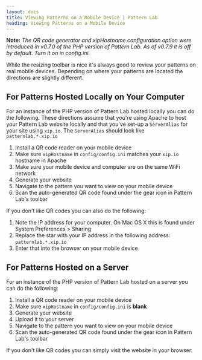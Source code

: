 ```yaml
---
layout: docs
title: Viewing Patterns on a Mobile Device | Pattern Lab
heading: Viewing Patterns on a Mobile Device
---
```


**Note:** *The QR code generator and xipHostname configuration option were introduced in v0.7.0 of the PHP version of Pattern Lab. As of v0.7.9 it is off by default. Turn it on in config.ini.*


While the resizing toolbar is nice it's always good to review your patterns on real mobile devices. Depending on where your patterns are located the directions are slightly different.

## For Patterns Hosted Locally on Your Computer

For an instance of the PHP version of Pattern Lab hosted locally you can do the following. These directions assume that you're using Apache to host your Pattern Lab website locally and that you've set-up a `ServerAlias` for your site using `xip.io`. The `ServerAlias` should look like `patternlab.*.xip.io`

1. Install a QR code reader on your mobile device
2. Make sure `xipHostname` in `config/config.ini` matches your `xip.io` hostname in Apache
3. Make sure your mobile device and computer are on the same WiFi network
4. Generate your website
5. Navigate to the pattern you want to view on your mobile device
6. Scan the auto-generated QR code found under the gear icon in Pattern Lab's toolbar

If you don't like QR codes you can also do the following:

1. Note the IP address for your computer. On Mac OS X this is found under System Preferences > Sharing
2. Replace the star with your IP address in the following address: `patternlab.*.xip.io`
3. Enter that into the browser on your mobile device

## For Patterns Hosted on a Server

For an instance of the PHP version of Pattern Lab hosted on a server you can do the following:

1. Install a QR code reader on your mobile device
2. Make sure `xipHostname` in `config/config.ini` is **blank**
3. Generate your website
4. Upload it to your server
5. Navigate to the pattern you want to view on your mobile device
6. Scan the auto-generated QR code found under the gear icon in Pattern Lab's toolbar

If you don't like QR codes you can simply visit the website in your browser.
